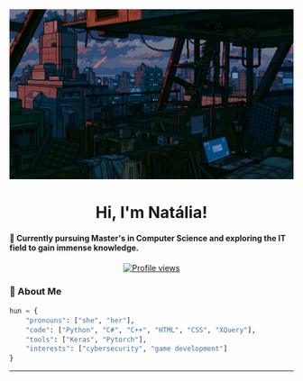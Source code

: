 <!-- MasterHead -->
<a href="https://github.com/Nuventh/nuventh/blob/main/fallout.gif">
  <img src="https://github.com/Nuventh/nuventh/blob/main/fallout.gif" alt="Fallout GIF" style="width:auto; height:auto"/>
</a>

<!-- Greeting -->
<h1 align="center"> Hi, I'm Natália! </h1>

<h4 align=""left>🌟 Currently pursuing Master's in Computer Science and exploring the IT field to gain immense knowledge.</h4>

<div align="center"> 
<a href="https://github. com/Nuventh">
  <img width="162px" 
       src="https://komarev.com/ghpvc/?username=Nuventh&label=Profile%20views&color=318CE7&style=for-the-badge" 
       alt="Profile views" /></a>
 </div>

<!-- About me -->
 <h3 align="left">💫 About Me</h3>
 
```python
hun = {
    "pronouns": ["she", "her"],
    "code": ["Python", "C#", "C++", "HTML", "CSS", "XQuery"],
    "tools": ["Keras", "Pytorch"],
    "interests": ["cybersecurity", "game development"]
}
```
---
